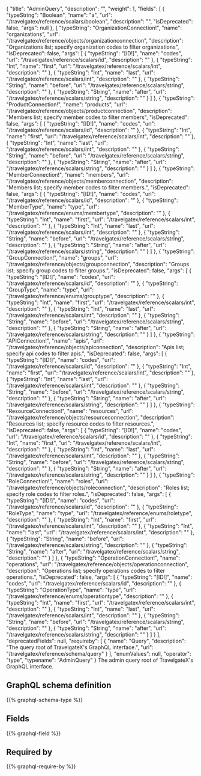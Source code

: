 {
  "title": "AdminQuery",
  "description": "",
  "weight": 1,
  "fields": [
    {
      "typeString": "Boolean",
      "name": "a",
      "url": "/travelgatex/reference/scalars/boolean",
      "description": "",
      "isDeprecated": false,
      "args": null
    },
    {
      "typeString": "OrganizationConnection!",
      "name": "organizations",
      "url": "/travelgatex/reference/objects/organizationconnection",
      "description": "Organizations list; specify organization codes to filter organizations",
      "isDeprecated": false,
      "args": [
        {
          "typeString": "[ID!]",
          "name": "codes",
          "url": "/travelgatex/reference/scalars/id",
          "description": ""
        },
        {
          "typeString": "Int",
          "name": "first",
          "url": "/travelgatex/reference/scalars/int",
          "description": ""
        },
        {
          "typeString": "Int",
          "name": "last",
          "url": "/travelgatex/reference/scalars/int",
          "description": ""
        },
        {
          "typeString": "String",
          "name": "before",
          "url": "/travelgatex/reference/scalars/string",
          "description": ""
        },
        {
          "typeString": "String",
          "name": "after",
          "url": "/travelgatex/reference/scalars/string",
          "description": ""
        }
      ]
    },
    {
      "typeString": "ProductConnection!",
      "name": "products",
      "url": "/travelgatex/reference/objects/productconnection",
      "description": "Members list; specify member codes to filter members",
      "isDeprecated": false,
      "args": [
        {
          "typeString": "[ID!]",
          "name": "codes",
          "url": "/travelgatex/reference/scalars/id",
          "description": ""
        },
        {
          "typeString": "Int",
          "name": "first",
          "url": "/travelgatex/reference/scalars/int",
          "description": ""
        },
        {
          "typeString": "Int",
          "name": "last",
          "url": "/travelgatex/reference/scalars/int",
          "description": ""
        },
        {
          "typeString": "String",
          "name": "before",
          "url": "/travelgatex/reference/scalars/string",
          "description": ""
        },
        {
          "typeString": "String",
          "name": "after",
          "url": "/travelgatex/reference/scalars/string",
          "description": ""
        }
      ]
    },
    {
      "typeString": "MemberConnection!",
      "name": "members",
      "url": "/travelgatex/reference/objects/memberconnection",
      "description": "Members list; specify member codes to filter members.",
      "isDeprecated": false,
      "args": [
        {
          "typeString": "[ID!]",
          "name": "codes",
          "url": "/travelgatex/reference/scalars/id",
          "description": ""
        },
        {
          "typeString": "MemberType",
          "name": "type",
          "url": "/travelgatex/reference/enums/membertype",
          "description": ""
        },
        {
          "typeString": "Int",
          "name": "first",
          "url": "/travelgatex/reference/scalars/int",
          "description": ""
        },
        {
          "typeString": "Int",
          "name": "last",
          "url": "/travelgatex/reference/scalars/int",
          "description": ""
        },
        {
          "typeString": "String",
          "name": "before",
          "url": "/travelgatex/reference/scalars/string",
          "description": ""
        },
        {
          "typeString": "String",
          "name": "after",
          "url": "/travelgatex/reference/scalars/string",
          "description": ""
        }
      ]
    },
    {
      "typeString": "GroupConnection!",
      "name": "groups",
      "url": "/travelgatex/reference/objects/groupconnection",
      "description": "Groups list; specify group codes to filter groups.",
      "isDeprecated": false,
      "args": [
        {
          "typeString": "[ID!]",
          "name": "codes",
          "url": "/travelgatex/reference/scalars/id",
          "description": ""
        },
        {
          "typeString": "GroupType",
          "name": "type",
          "url": "/travelgatex/reference/enums/grouptype",
          "description": ""
        },
        {
          "typeString": "Int",
          "name": "first",
          "url": "/travelgatex/reference/scalars/int",
          "description": ""
        },
        {
          "typeString": "Int",
          "name": "last",
          "url": "/travelgatex/reference/scalars/int",
          "description": ""
        },
        {
          "typeString": "String",
          "name": "before",
          "url": "/travelgatex/reference/scalars/string",
          "description": ""
        },
        {
          "typeString": "String",
          "name": "after",
          "url": "/travelgatex/reference/scalars/string",
          "description": ""
        }
      ]
    },
    {
      "typeString": "APIConnection!",
      "name": "apis",
      "url": "/travelgatex/reference/objects/apiconnection",
      "description": "Apis list; specify api codes to filter apis.",
      "isDeprecated": false,
      "args": [
        {
          "typeString": "[ID!]",
          "name": "codes",
          "url": "/travelgatex/reference/scalars/id",
          "description": ""
        },
        {
          "typeString": "Int",
          "name": "first",
          "url": "/travelgatex/reference/scalars/int",
          "description": ""
        },
        {
          "typeString": "Int",
          "name": "last",
          "url": "/travelgatex/reference/scalars/int",
          "description": ""
        },
        {
          "typeString": "String",
          "name": "before",
          "url": "/travelgatex/reference/scalars/string",
          "description": ""
        },
        {
          "typeString": "String",
          "name": "after",
          "url": "/travelgatex/reference/scalars/string",
          "description": ""
        }
      ]
    },
    {
      "typeString": "ResourceConnection!",
      "name": "resources",
      "url": "/travelgatex/reference/objects/resourceconnection",
      "description": "Resources list; specify resource codes to filter resources.",
      "isDeprecated": false,
      "args": [
        {
          "typeString": "[ID!]",
          "name": "codes",
          "url": "/travelgatex/reference/scalars/id",
          "description": ""
        },
        {
          "typeString": "Int",
          "name": "first",
          "url": "/travelgatex/reference/scalars/int",
          "description": ""
        },
        {
          "typeString": "Int",
          "name": "last",
          "url": "/travelgatex/reference/scalars/int",
          "description": ""
        },
        {
          "typeString": "String",
          "name": "before",
          "url": "/travelgatex/reference/scalars/string",
          "description": ""
        },
        {
          "typeString": "String",
          "name": "after",
          "url": "/travelgatex/reference/scalars/string",
          "description": ""
        }
      ]
    },
    {
      "typeString": "RoleConnection!",
      "name": "roles",
      "url": "/travelgatex/reference/objects/roleconnection",
      "description": "Roles list; specify role codes to filter roles.",
      "isDeprecated": false,
      "args": [
        {
          "typeString": "[ID!]",
          "name": "codes",
          "url": "/travelgatex/reference/scalars/id",
          "description": ""
        },
        {
          "typeString": "RoleType",
          "name": "type",
          "url": "/travelgatex/reference/enums/roletype",
          "description": ""
        },
        {
          "typeString": "Int",
          "name": "first",
          "url": "/travelgatex/reference/scalars/int",
          "description": ""
        },
        {
          "typeString": "Int",
          "name": "last",
          "url": "/travelgatex/reference/scalars/int",
          "description": ""
        },
        {
          "typeString": "String",
          "name": "before",
          "url": "/travelgatex/reference/scalars/string",
          "description": ""
        },
        {
          "typeString": "String",
          "name": "after",
          "url": "/travelgatex/reference/scalars/string",
          "description": ""
        }
      ]
    },
    {
      "typeString": "OperationConnection!",
      "name": "operations",
      "url": "/travelgatex/reference/objects/operationconnection",
      "description": "Operations list; specify operations codes to filter operations.",
      "isDeprecated": false,
      "args": [
        {
          "typeString": "[ID!]",
          "name": "codes",
          "url": "/travelgatex/reference/scalars/id",
          "description": ""
        },
        {
          "typeString": "OperationType",
          "name": "type",
          "url": "/travelgatex/reference/enums/operationtype",
          "description": ""
        },
        {
          "typeString": "Int",
          "name": "first",
          "url": "/travelgatex/reference/scalars/int",
          "description": ""
        },
        {
          "typeString": "Int",
          "name": "last",
          "url": "/travelgatex/reference/scalars/int",
          "description": ""
        },
        {
          "typeString": "String",
          "name": "before",
          "url": "/travelgatex/reference/scalars/string",
          "description": ""
        },
        {
          "typeString": "String",
          "name": "after",
          "url": "/travelgatex/reference/scalars/string",
          "description": ""
        }
      ]
    }
  ],
  "deprecatedFields": null,
  "requireby": [
    {
      "name": "Query",
      "description": "The query root of TravelgateX's GraphQL interface.",
      "url": "/travelgatex/reference/schema/query"
    }
  ],
  "enumValues": null,
  "operator": "type",
  "typename": "AdminQuery"
}
The admin query root of TravelgateX's GraphQL interface.
## GraphQL schema definition

{{% graphql-schema-type %}}

## Fields

{{% graphql-field %}}

## Required by

{{% graphql-require-by %}}
